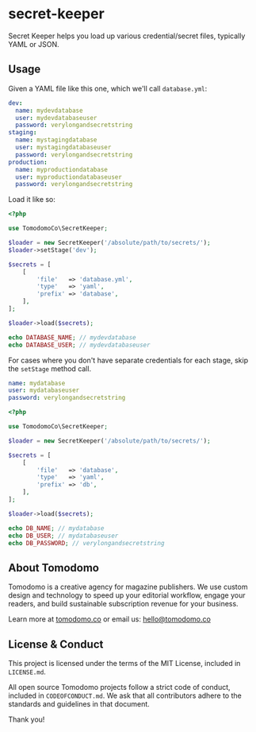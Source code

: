 # secret-keeper

Secret Keeper helps you load up various credential/secret files, typically YAML or JSON.

## Usage

Given a YAML file like this one, which we'll call `database.yml`:

```yaml
dev:
  name: mydevdatabase
  user: mydevdatabaseuser
  password: verylongandsecretstring
staging:
  name: mystagingdatabase
  user: mystagingdatabaseuser
  password: verylongandsecretstring
production:
  name: myproductiondatabase
  user: myproductiondatabaseuser
  password: verylongandsecretstring
```

Load it like so:

```php
<?php

use TomodomoCo\SecretKeeper;

$loader = new SecretKeeper('/absolute/path/to/secrets/');
$loader->setStage('dev');

$secrets = [
    [
        'file'   => 'database.yml',
        'type'   => 'yaml',
        'prefix' => 'database',
    ],
];

$loader->load($secrets);

echo DATABASE_NAME; // mydevdatabase
echo DATABASE_USER; // mydevdatabaseuser
```

For cases where you don't have separate credentials for each stage, skip the `setStage` method call.

```yaml
name: mydatabase
user: mydatabaseuser
password: verylongandsecretstring
```

```php
<?php

use TomodomoCo\SecretKeeper;

$loader = new SecretKeeper('/absolute/path/to/secrets/');

$secrets = [
    [
        'file'   => 'database',
        'type'   => 'yaml',
        'prefix' => 'db',
    ],
];

$loader->load($secrets);

echo DB_NAME; // mydatabase
echo DB_USER; // mydatabaseuser
echo DB_PASSWORD; // verylongandsecretstring
```

## About Tomodomo

Tomodomo is a creative agency for magazine publishers. We use custom design and technology to speed up your editorial workflow, engage your readers, and build sustainable subscription revenue for your business.

Learn more at [tomodomo.co](https://tomodomo.co) or email us: [hello@tomodomo.co](mailto:hello@tomodomo.co)

## License & Conduct

This project is licensed under the terms of the MIT License, included in `LICENSE.md`.

All open source Tomodomo projects follow a strict code of conduct, included in `CODEOFCONDUCT.md`. We ask that all contributors adhere to the standards and guidelines in that document.

Thank you!
